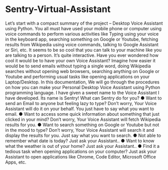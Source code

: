 # Sentry-Virtual-Assistant
Let’s start with a compact summary of the project – Desktop Voice Assistant using Python.
You all must have used your mobile phone or computer using voice commands to perform
various activities like Typing using your voice in the keyboard app, searching something on
Google or Youtube, fetching results from Wikipedia using voice commands, talking to
Google Assistant or Siri, etc.
It seems to be so cool that you can talk to your machine like you are talking to a person. It’s
quite interactive. Have you ever wondered how cool it would be to have your own Voice
Assistant? Imagine how easier it would be to send emails without typing a single word,
doing Wikipedia searches without opening web browsers, searching anything on Google or
Youtube and performing usual tasks like opening applications on your Laptop/Desktop.
In this documentation, We will go through the procedures on how you can make your
Personal Desktop Voice Assistant using Python programming language. I have given a
sweet name to the Voice Assistant I have developed. Its name is Sentry!
What can Sentry do for you?
● Want to send an Email to anyone but feeling lazy to type? Don’t worry, Your Voice
Assistant will do it on your behalf. You just have to say what you want to email.
● Want to access some quick information about something that just clicked in your
mind? Don’t worry, Your Voice Assistant will fetch Wikipedia results for you.
● Want to search something on Google or Youtube but not in the mood to type? Don’t
worry, Your Voice Assistant will search it and display the results for you. Just say
what you want to search.
● Not able to remember what date is today? Just ask your Assistant..
● Want to know what the weather is out of your home? Just ask your Assistant..
● Find it a tedious task when opening applications on your computer? Just ask your
Assistant to open applications like Chrome, Code Editor, Microsoft Office Apps, etc.
